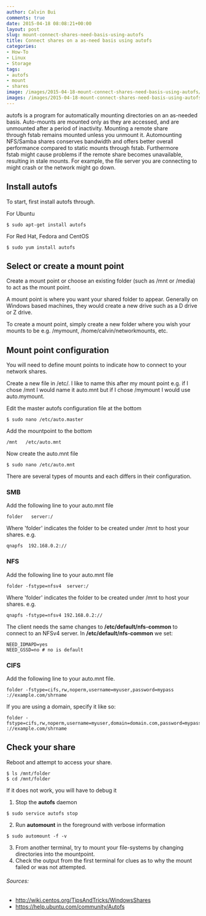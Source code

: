 ```yaml
---
author: Calvin Bui
comments: true
date: 2015-04-18 08:08:21+00:00
layout: post
slug: mount-connect-shares-need-basis-using-autofs
title: Connect shares on a as-need basis using autofs
categories:
- How-To
- Linux
- Storage
tags:
- autofs
- mount
- shares
image: /images/2015-04-18-mount-connect-shares-need-basis-using-autofs/featured-image.jpg 
images: /images/2015-04-18-mount-connect-shares-need-basis-using-autofs/
---
```


autofs is a program for automatically mounting directories on an as-needed basis. Auto-mounts are mounted only as they are accessed, and are unmounted after a period of inactivity. Mounting a remote share through fstab remains mounted unless you unmount it. Automounting NFS/Samba shares conserves bandwidth and offers better overall performance compared to static mounts through fstab. Furthermore fstab might cause problems if the remote share becomes unavailable, resulting in stale mounts. For example, the file server you are connecting to might crash or the network might go down.

<!-- more -->

## Install autofs

To start, first install autofs through.

For Ubuntu

```terminal    
$ sudo apt-get install autofs
```

For Red Hat, Fedora and CentOS

```terminal
$ sudo yum install autofs
```

## Select or create a mount point

Create a mount point or choose an existing folder (such as /mnt or /media) to act as the mount point.

A mount point is where you want your shared folder to appear. Generally on Windows based machines, they would create a new drive such as a D drive or Z drive.

To create a mount point, simply create a new folder where you wish your mounts to be e.g. /mymount, /home/calvin/networkmounts, etc.

## Mount point configuration

You will need to define mount points to indicate how to connect to your network shares.

Create a new file in /etc/. I like to name this after my mount point e.g. if I chose /mnt I would name it auto.mnt but if I chose /mymount I would use auto.mymount.

Edit the master autofs configuration file at the bottom

```terminal    
$ sudo nano /etc/auto.master
```

Add the mountpoint to the bottom

```config    
/mnt   /etc/auto.mnt
```

Now create the auto.mnt file

```terminal    
$ sudo nano /etc/auto.mnt
```

There are several types of mounts and each differs in their configuration.

### SMB

Add the following line to your auto.mnt file

```config    
folder   server:/
```

Where 'folder' indicates the folder to be created under /mnt to host your shares. e.g.

```config
qnapfs  192.168.0.2://
```

### NFS

Add the following line to your auto.mnt file

```config    
folder -fstype=nfsv4  server:/
```

Where 'folder' indicates the folder to be created under /mnt to host your shares. e.g.

```config    
qnapfs -fstype=nfsv4 192.168.0.2://
```

The client needs the same changes to **/etc/default/nfs-common** to connect to an NFSv4 server. In **/etc/default/nfs-common** we set:

```config    
NEED_IDMAPD=yes  
NEED_GSSD=no # no is default
```
### CIFS


Add the following line to your auto.mnt file.

```config
folder -fstype=cifs,rw,noperm,username=myuser,password=mypass ://example.com/shrname
```

If you are using a domain, specify it like so:

```config    
folder -fstype=cifs,rw,noperm,username=myuser,domain=domain.com,password=mypass ://example.com/shrname
```

## Check your share

Reboot and attempt to access your share.

```terminal    
$ ls /mnt/folder  
$ cd /mnt/folder
```

If it does not work, you will have to debug it

1. Stop the **autofs** daemon

```terminal    
$ sudo service autofs stop
```

2. Run **automount** in the foreground with verbose information

```terminal    
$ sudo automount -f -v
```

3. From another terminal, try to mount your file-systems by changing directories into the mountpoint.
4. Check the output from the first terminal for clues as to why the mount failed or was not attempted.

###### Sources:

* http://wiki.centos.org/TipsAndTricks/WindowsShares
* https://help.ubuntu.com/community/Autofs
